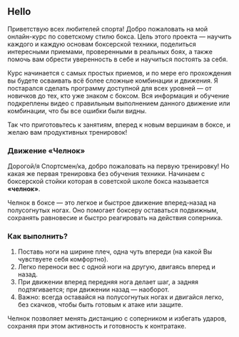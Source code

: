 ﻿
## Hello

Приветствую всех любителей спорта! Добро пожаловать на мой онлайн-курс по советскому стилю бокса. Цель этого проекта — научить каждого и каждую основам боксерской техники, поделиться интересными приемами, проверенными в реальных боях, а также помочь вам обрести уверенность в себе и научиться постоять за себя.

Курс начинается с самых простых приемов, и по мере его прохождения вы будете осваивать всё более сложные комбинации и движения. Я постарался сделать программу доступной для всех уровней — от новичков до тех, кто уже знаком с боксом. Вся информация и обучение подкреплены видео с правильным выполнением данного движение или комбинации, что бы все ошибки были видны.

Так что приготовьтесь к занятиям, вперед к новым вершинам в боксе, и желаю вам продуктивных тренировок!

### Движение «Челнок»

Дорогой/я Спортсмен/ка, добро пожаловать на первую тренировку! Но какая же первая тренировка без обучения техники. Начинаем с боксерской стойки которая в советской школе бокса называется **«челнок»**.

Челнок в боксе — это легкое и быстрое движение вперед-назад на полусогнутых ногах. Оно помогает боксеру оставаться подвижным, сохранять равновесие и быстро реагировать на действия соперника.

### Как выполнить?

1. Поставь ноги на ширине плеч, одна чуть впереди (на какой Вы чувствуете себя комфортно).
2. Легко переноси вес с одной ноги на другую, двигаясь вперед и назад.
3. При движении вперед передняя нога делает шаг, а задняя подтягивается; при движении назад — наоборот.
4. Важно: всегда оставайся на полусогнутых ногах и двигайся легко, без скачков, чтобы быть готовым к атаке или защите.

Челнок позволяет менять дистанцию с соперником и избегать ударов, сохраняя при этом активность и готовность к контратаке.